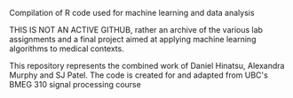 Compilation of R code used for machine learning and data analysis

THIS IS NOT AN ACTIVE GITHUB, rather an archive of the various lab assignments and a final project aimed at applying machine learning algorithms to medical contexts.

This repository represents the combined work of Daniel Hinatsu, Alexandra Murphy and SJ Patel. The code is created for and adapted from UBC's BMEG 310 signal processing course

